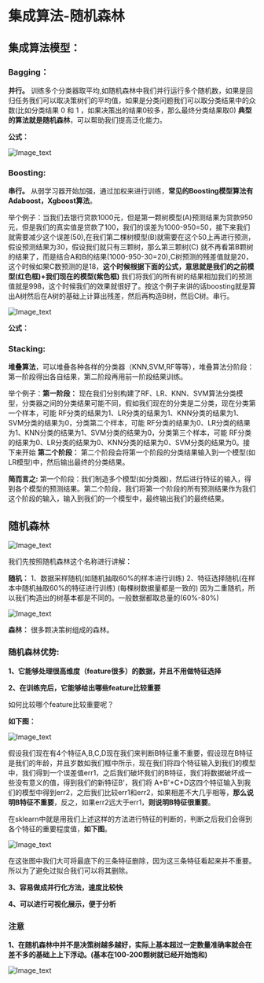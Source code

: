 # 集成算法-随机森林

## 集成算法模型：

### Bagging：

 __并行。__ 训练多个分类器取平均,如随机森林中我们并行运行多个随机数，如果是回归任务我们可以取决策树们的平均值，如果是分类问题我们可以取分类结果中的众数(比如分类结果 0 和 1 ，如果决策出的结果0较多，那么最终分类结果取0) __典型的算法就是随机森林__，可以帮助我们提高泛化能力。

__公式：__

![Image_text](https://raw.githubusercontent.com/OneStepAndTwoSteps/data_mining_analysis/master/static/%E9%9A%8F%E6%9C%BA%E6%A3%AE%E6%9E%97/1.png)

### Boosting:

 __串行。__ 从弱学习器开始加强，通过加权来进行训练，__常见的Boosting模型算法有Adaboost，Xgboost算法__。

举个例子：当我们去银行贷款1000元，但是第一颗树模型(A)预测结果为贷款950元，但是我们的真实值是贷款了100，我们的误差为1000-950=50，接下来我们就需要减少这个误差(50),在我们第二棵树模型(B)就需要在这个50上再进行预测，假设预测结果为30，假设我们就只有三颗树，那么第三颗树(C) 就不再看第B颗树的结果了，而是结合A和B的结果(1000-950-30=20),C树预测的残差值就是20，这个时候如果C数预测的是18，__这个时候根据下面的公式，意思就是我们的之前模型(红色框)+我们现在的模型(紫色框)__ 我们将我们的所有树的结果相加我们的预测值就是998，这个时候我们的效果就很好了。按这个例子来讲的话boosting就是算出A树然后在A树的基础上计算出残差，然后再构造B树，然后C树。串行。

![Image_text](https://raw.githubusercontent.com/OneStepAndTwoSteps/data_mining_analysis/master/static/%E9%9A%8F%E6%9C%BA%E6%A3%AE%E6%9E%97/2.png)

__公式：__

### Stacking:

__堆叠算法__，可以堆叠各种各样的分类器（KNN,SVM,RF等等），堆叠算法分阶段：第一阶段得出各自结果，第二阶段再用前一阶段结果训练。

举个例子：__第一阶段：__ 现在我们分别构建了RF、LR、KNN、SVM算法分类模型，分类器之间的分类结果可能不同，假如我们现在的分类是二分类，现在分类第一个样本，可能 RF分类的结果为1、LR分类的结果为1、KNN分类的结果为1、SVM分类的结果为0，分类第二个样本，可能 RF分类的结果为0、LR分类的结果为1、KNN分类的结果为1、SVM分类的结果为0，分类第三个样本，可能 RF分类的结果为0、LR分类的结果为0、KNN分类的结果为0、SVM分类的结果为0。接下来开始 __第二个阶段：__ 第二个阶段会将第一个阶段的分类结果输入到一个模型(如LR模型)中，然后输出最终的分类结果。

__简而言之:__ 第一个阶段：我们制造多个模型(如分类器)，然后进行特征的输入，得到各个模型的预测结果。第二个阶段，我们将第一个阶段的所有预测结果作为我们这个阶段的输入，输入到我们的一个模型中，最终输出我们的最终结果。



## 随机森林

![Image_text](https://raw.githubusercontent.com/OneStepAndTwoSteps/data_mining_analysis/master/static/%E9%9A%8F%E6%9C%BA%E6%A3%AE%E6%9E%97/3.png)

我们先按照随机森林这个名称进行讲解：

__随机：__ 1、数据采样随机(如随机抽取60%的样本进行训练) 2、特征选择随机(在样本中随机抽取60%的特征进行训练) (每棵树数据量都是一致的) 因为二重随机，所以我们构造出的树基本都是不同的。一般数据都取总量的(60%-80%)

![Image_text](https://raw.githubusercontent.com/OneStepAndTwoSteps/data_mining_analysis/master/static/%E9%9A%8F%E6%9C%BA%E6%A3%AE%E6%9E%97/4.png)


__森林：__ 很多颗决策树组成的森林。


### 随机森林优势: 

__1、它能够处理很高维度（feature很多）的数据，并且不用做特征选择__

__2、在训练完后，它能够给出哪些feature比较重要__

如何比较哪个feature比较重要呢？

__如下图：__

![Image_text](https://raw.githubusercontent.com/OneStepAndTwoSteps/data_mining_analysis/master/static/%E9%9A%8F%E6%9C%BA%E6%A3%AE%E6%9E%97/6.png)
    
假设我们现在有4个特征A,B,C,D现在我们来判断B特征重不重要，假设现在B特征是我们的年龄，并且岁数如我们框中所示，现在我们将四个特征输入到我们的模型中，我们得到一个误差值err1，之后我们破坏我们的B特征，我们将数据破坏成一些没有意义的值，得到我们的新特征B'，我们将 A+B'+C+D这四个特征输入到我们的模型中得到err2，之后我们比较err1和err2，如果相差不大几乎相等，__那么说明B特征不重要__，反之，如果err2远大于err1，__则说明B特征很重要__。

在sklearn中就是用我们上述这样的方法进行特征的判断的，判断之后我们会得到各个特征的重要程度值，__如下图__。

![Image_text](https://raw.githubusercontent.com/OneStepAndTwoSteps/data_mining_analysis/master/static/%E9%9A%8F%E6%9C%BA%E6%A3%AE%E6%9E%97/5.png)

在这张图中我们大可将最底下的三条特征删除，因为这三条特征看起来并不重要。所以为了避免过拟合我们可以将其删除。

__3、容易做成并行化方法，速度比较快__

__4、可以进行可视化展示，便于分析__



### 注意 

__1、在随机森林中并不是决策树越多越好，实际上基本超过一定数量准确率就会在差不多的基础上上下浮动。(基本在100-200颗树就已经开始饱和)__

![Image_text](https://raw.githubusercontent.com/OneStepAndTwoSteps/data_mining_analysis/master/static/%E9%9A%8F%E6%9C%BA%E6%A3%AE%E6%9E%97/7.png)


